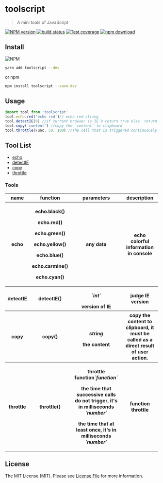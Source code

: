# toolscript

> A mini tools of JavaScript

[![NPM version][npm-image]][npm-url]
[![build status][travis-image]][travis-url]
[![Test coverage][cov-image]][cov-url]
[![npm download][download-image]][download-url]

[npm-image]: https://img.shields.io/npm/v/toolscript.svg?style=flat-square
[npm-url]: https://npmjs.org/package/toolscript
[travis-image]: https://img.shields.io/travis/node-modules/toolscript.svg?style=flat-square
[travis-url]: https://travis-ci.org/node-modules/toolscript
[cov-image]: http://codecov.io/github/node-modules/toolscript/coverage.svg?branch=master
[cov-url]: http://codecov.io/github/node-modules/toolscript?branch=master
[download-image]: https://img.shields.io/npm/dm/toolscript.svg?style=flat-square
[download-url]: https://npmjs.org/package/toolscript

## Install

[![NPM](https://nodei.co/npm/toolscript.png?downloads=true)](https://nodei.co/npm/toolscript/)

```bash
yarn add toolscript --dev
```

or npm

```bash
npm install toolscript --save-dev
```

## Usage

``` JavaScript
import tool from 'toolscript'
tool.echo.red('echo red')// echo red string
tool.detectIE(9) //if current browser is IE 9 return true else  return false
tool.copy('content') //copy the `content` to clipboard
tool.throttle(Func, 50, 100) //The call that is triggered continuously within a 50ms interval, the latter call will handle the pending processing of the previous call, but at least once every 100ms
```

## Tool List

- [echo](#echo)
- [detectIE](#detectIE)
- [copy](#copy)
- [throttle](#throttle)

### Tools

<table>
    <tr>
        <th>name</th>
        <th>function</th>
        <th>parameters</th>
        <th>description</th>
    </tr>
    <tr id="echo">
        <th>echo</th>
        <th>
          <p>echo.black()</p>
          <p>echo.red()</p>
          <p>echo.green()</p>
          <p>echo.yellow()</p>
          <p>echo.blue()</p>
          <p>echo.carmine()</p>
          <p>echo.cyan()</p>
        </th>
        <th>any data</th>
        <th>echo colorful information in console</th>
    </tr>
    <tr>
        <th>detectIE</th>
        <th>detectIE()</th>
        <th>
          <p><em>`int`</em></p>
          version of IE
        </th>
        <th>judge IE version</th>
    </tr>
    <tr>
        <th>copy</th>
        <th>copy()</th>
        <th>
          <p><em>string</em></p>
          the content
        </th>
        <th>copy the content to clipboard, it must be called as a direct result of user action.</th>
    </tr>
    <tr>
        <th>throttle</th>
        <th>throttle()</th>
        <th>
          <p>throttle function<em>`function`</em></p>
          <p>the time that successive calls do not trigger, it's in milliseconds <em>`number`</em></p>
          <p>the time that at least once, it's in milliseconds <em>`number`</em></p>
        </th>
        <th>function throttle</th>
    </tr>
</table>



## License

The MIT License (MIT). Please see [License File](LICENSE.md) for more information.
